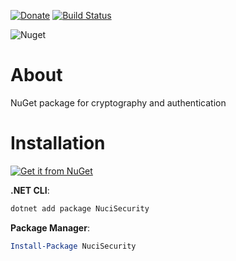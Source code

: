 [![Donate](https://img.shields.io/badge/-%E2%99%A5%20Donate-%23ff69b4)](https://hmlendea.go.ro/fund.html) [![Build Status](https://github.com/hmlendea/nucisecurity/actions/workflows/dotnet.yml/badge.svg)](https://github.com/hmlendea/nucisecurity/actions/workflows/dotnet.yml)

![Nuget](https://img.shields.io/nuget/v/NuciSecurity.HMAC.svg?label=NuciSecurity.HMAC)

# About

NuGet package for cryptography and authentication

# Installation

[![Get it from NuGet](https://raw.githubusercontent.com/hmlendea/nucisecurity/master/badges/stores/nuget.png)](https://nuget.org/packages/NuciSecurity)

**.NET CLI**:
```bash
dotnet add package NuciSecurity
```

**Package Manager**:
```powershell
Install-Package NuciSecurity
```
